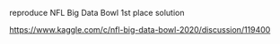 reproduce NFL Big Data Bowl 1st place solution

https://www.kaggle.com/c/nfl-big-data-bowl-2020/discussion/119400
